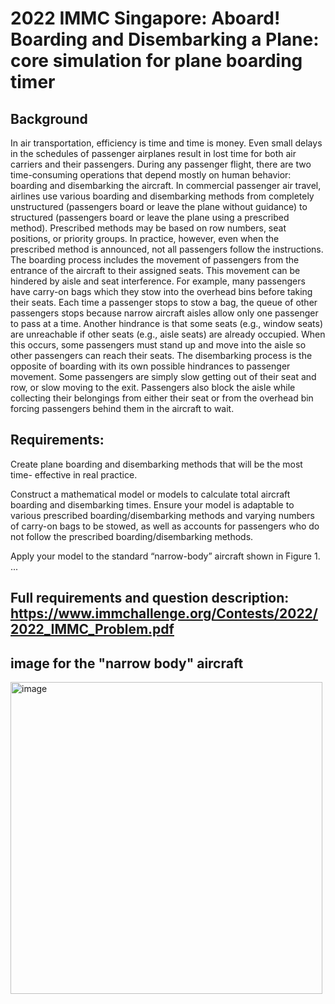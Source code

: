 # 2022 IMMC Singapore: Aboard! Boarding and Disembarking a Plane: core simulation for plane boarding timer
## Background
In air transportation, efficiency is time and time is money. Even small delays in the schedules
of passenger airplanes result in lost time for both air carriers and their passengers. During any
passenger flight, there are two time-consuming operations that depend mostly on human
behavior: boarding and disembarking the aircraft.
In commercial passenger air travel, airlines use various boarding and disembarking methods
from completely unstructured (passengers board or leave the plane without guidance) to
structured (passengers board or leave the plane using a prescribed method). Prescribed
methods may be based on row numbers, seat positions, or priority groups. In practice,
however, even when the prescribed method is announced, not all passengers follow the
instructions.
The boarding process includes the movement of passengers from the entrance of the aircraft
to their assigned seats. This movement can be hindered by aisle and seat interference. For
example, many passengers have carry-on bags which they stow into the overhead bins
before taking their seats. Each time a passenger stops to stow a bag, the queue of other
passengers stops because narrow aircraft aisles allow only one passenger to pass at a time.
Another hindrance is that some seats (e.g., window seats) are unreachable if other seats (e.g.,
aisle seats) are already occupied. When this occurs, some passengers must stand up and move
into the aisle so other passengers can reach their seats.
The disembarking process is the opposite of boarding with its own possible hindrances to
passenger movement. Some passengers are simply slow getting out of their seat and row, or
slow moving to the exit. Passengers also block the aisle while collecting their belongings
from either their seat or from the overhead bin forcing passengers behind them in the aircraft
to wait.

## Requirements:

Create plane boarding and disembarking methods that will be the most time-
effective in real practice.

Construct a mathematical model or models to calculate total aircraft boarding and
disembarking times. Ensure your model is adaptable to various prescribed
boarding/disembarking methods and varying numbers of carry-on bags to be stowed, as well
as accounts for passengers who do not follow the prescribed boarding/disembarking methods.

Apply your model to the standard “narrow-body” aircraft shown in Figure 1.
...
## Full requirements and question description: https://www.immchallenge.org/Contests/2022/2022_IMMC_Problem.pdf
## image for the "narrow body" aircraft
<img width="499" alt="image" src="https://github.com/CYX22222003/plane_boarding_timer_core/assets/138369841/ac395fac-5ba6-4209-bf46-cd2efb04e625">
